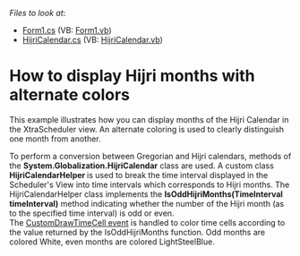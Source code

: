 <!-- default file list -->
*Files to look at*:

* [Form1.cs](./CS/WindowsApplication1/Form1.cs) (VB: [Form1.vb](./VB/WindowsApplication1/Form1.vb))
* [HijriCalendar.cs](./CS/WindowsApplication1/HijriCalendar.cs) (VB: [HijriCalendar.vb](./VB/WindowsApplication1/HijriCalendar.vb))
<!-- default file list end -->
# How to display Hijri months with alternate colors


<p>This example illustrates how you can display months of the Hijri Calendar in the XtraScheduler view. An alternate coloring is used to clearly distinguish one month from another.</p><p>To perform a conversion between Gregorian and Hijri calendars, methods of the <strong>System.Globalization.HijriCalendar</strong> class are used. A custom class <strong>HijriCalendarHelper </strong>is used to break the time interval displayed in the Scheduler's View into time intervals which corresponds to Hijri months. The  HijriCalendarHelper class implements the <strong>IsOddHijriMonths(TimeInterval timeInterval)</strong> method indicating whether the number of the Hijri month (as to the specified time interval) is odd or even. <br />
The <a href="http://documentation.devexpress.com/#WindowsForms/DevExpressXtraSchedulerSchedulerControl_CustomDrawTimeCelltopic">CustomDrawTimeCell event</a> is handled to color time cells according to the value returned by the IsOddHijriMonths function. Odd months are colored White, even months are colored LightSteelBlue.</p>

<br/>


